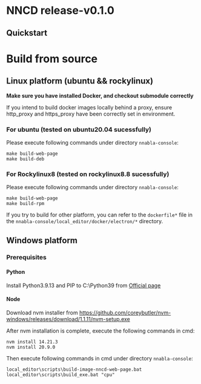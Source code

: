 # NNCD release-v0.1.0
## Quickstart

# Build from source
## Linux platform (ubuntu && rockylinux)
**Make sure you have installed Docker, and checkout submodule correctly**

If you intend to build docker images locally behind a proxy, ensure http_proxy and https_proxy have been correctly set in environment.

### For ubuntu (tested on ubuntu20.04 sucessfully)
Please execute following commands under directory `nnabla-console`:

```
make build-web-page
make build-deb
```

### For Rockylinux8 (tested on rockylinux8.8 sucessfully)
Please execute following commands under directory `nnabla-console`:

```
make build-web-page
make build-rpm
```

If you try to build for other platform, you can refer to the `dockerfile*` file in the `nnabla-console/local_editor/docker/electron/*` directory.

## Windows platform
### Prerequisites

#### Python
Install Python3.9.13 and PIP to C:\Python39 from [Official page](https://www.python.org/downloads/)

#### Node
Download nvm installer from https://github.com/coreybutler/nvm-windows/releases/download/1.1.11/nvm-setup.exe

After nvm installation is complete, execute the following commands in cmd:
```
nvm install 14.21.3
nvm install 20.9.0
```

Then execute following commands in cmd under directory `nnabla-console`: 
```
local_editor\scripts\build-image-nncd-web-page.bat
local_editor\scripts\build_exe.bat "cpu"
```